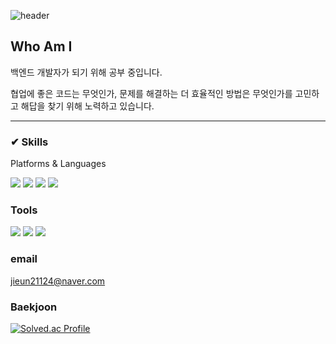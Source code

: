 ![header](https://capsule-render.vercel.app/api?type=waving&color=gradient&height=250&section=header&text=Hello&desc=I%27m%20Jini&fontAlignY=40&fontAlignX=80animation=twinkling)

## Who Am I

백엔드 개발자가 되기 위해 공부 중입니다.  

협업에 좋은 코드는 무엇인가, 문제를 해결하는 더 효율적인 방법은 무엇인가를 고민하고 해답을 찾기 위해 노력하고 있습니다.

---

### ✔ Skills  
Platforms & Languages  

<img src="https://img.shields.io/badge/Java-007396?style=flat-square&logo=Java&logoColor=white"/> <img src="https://img.shields.io/badge/Mysql-4479A1?style=flat-square&logo=Java&logoColor=white"/> <img src="https://img.shields.io/badge/SpringBoot-green?style=flat-square&logo=SpringBoot&logoColor=6DB33F"/> <img src="https://img.shields.io/badge/MongoDB-47A248?style=flat-square&logo=MongoDB&logoColor=white"/>

### Tools  

<img src="https://img.shields.io/badge/Git-F05032?style=flat-square&logo=Java&logoColor=white"/> <img src="https://img.shields.io/badge/GitHub-181717?style=flat-square&logo=Java&logoColor=white"/> 
<img src="https://img.shields.io/badge/IntelliJ-000000?style=flat-square&logo=IntelliJ&logoColor=white"/>
### email  
jieun21124@naver.com   

### Baekjoon  
[![Solved.ac Profile](http://mazassumnida.wtf/api/v2/generate_badge?boj=jieun21124)](https://solved.ac/jieun21124/)
 <!-- [![Anurag's GitHub stats](https://github-readme-stats.vercel.app/api?username=jini11)](https://github.com/anuraghazra/github-readme-stats)
 <div>![Top Langs](https://github-readme-stats.vercel.app/api/top-langs/?username=jini11&layout=compact&hide=jupyter%20notebook)</div> -->
